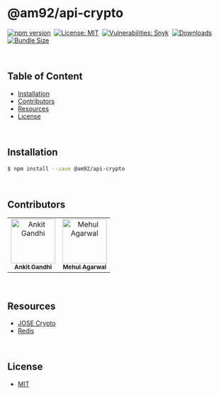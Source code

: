 # @am92/api-crypto

[![npm version](https://img.shields.io/npm/v/@am92/api-crypto?style=for-the-badge)](https://www.npmjs.com/package/@am92/api-crypto)&nbsp;
[![License: MIT](https://img.shields.io/npm/l/@am92/api-crypto?color=yellow&style=for-the-badge)](https://opensource.org/licenses/MIT)&nbsp;
[![Vulnerabilities: Snyk](https://img.shields.io/snyk/vulnerabilities/npm/@am92/api-crypto?style=for-the-badge)](https://security.snyk.io/package/npm/@am92%2Fapi-crypto)&nbsp;
[![Downloads](https://img.shields.io/npm/dy/@am92/api-crypto?style=for-the-badge)](https://npm-stat.com/charts.html?package=%40m92%2Fapi-crypto)
[![Bundle Size](https://img.shields.io/bundlephobia/minzip/@am92/api-crypto?style=for-the-badge)](https://bundlephobia.com/package/@am92/api-crypto)

<br />

## Table of Content
- [Installation](#installation)
- [Contributors](#contributors)
- [Resources](#resources)
- [License](#license)

<br />

## Installation
```bash
$ npm install --save @am92/api-crypto
```
<br />

## Contributors
<table>
  <tbody>
    <tr>
      <td align="center">
        <a href='https://github.com/ankitgandhi452'>
          <img src="https://avatars.githubusercontent.com/u/8692027?s=400&v=4" width="100px;" alt="Ankit Gandhi"/>
          <br />
          <sub><b>Ankit Gandhi</b></sub>
        </a>
      </td>
      <td align="center">
        <a href='https://github.com/agarwalmehul'>
          <img src="https://avatars.githubusercontent.com/u/8692023?s=400&v=4" width="100px;" alt="Mehul Agarwal"/>
          <br />
          <sub><b>Mehul Agarwal</b></sub>
        </a>
      </td>
    </tr>
  </tbody>
</table>

<br />

## Resources
* [JOSE Crypto](https://www.npmjs.com/package/@am92/jose-crypto)
* [Redis](https://www.npmjs.com/package/@am92/redis)

<br />

## License
* [MIT](https://opensource.org/licenses/MIT)


<br />
<br />
